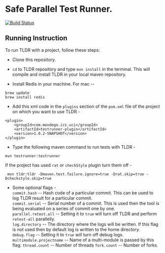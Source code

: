 Safe Parallel Test Runner.
=================================
[![Build Status](https://travis-ci.com/Mondego/TLDR.svg?token=o5WYd55iTZU8HSqiSULp&branch=master)](https://travis-ci.com/Mondego/TLDR)


Running Instruction
-------------------

To run TLDR with a project, follow these steps:

* Clone this repository.

* `cd` to TLDR repository and type `mvn install` in the terminal. This will compile and install TLDR in your local maven repository.

* Install Redis in your machine. For mac -- 
```
brew update
brew install redis
```

* Add this xml code in the `plugins` section of the `pom.xml` file of the project on which you want to use TLDR - 
```
<plugin>
    <groupId>com.mondego.ics.uci</groupId>
    <artifactId>testrunner-plugin</artifactId>
    <version>1.0.2-SNAPSHOT</version>
</plugin>
```
* Type the following maven command to run tests with TLDR - 
```
mvn testrunner:testrunner
```
If the project has used `rat` or `checkStyle` plugin turn them off - 
```
 mvn tldr:tldr -Dmaven.test.failure.ignore=true -Drat.skip=true -Dcheckstyle.skip=true
```

* Some optional flags - \
 `commit.hash` -- Hash code of a particular commit. This can be used to log TLDR result for a particular commit. \
 `commit.serial` -- Serial number of a commit. This is used then the tool is being evaluated on a series of commit one by one. \
 `parallel.retest.all` -- Setting it to `true` will turn off TLDR and perform `retest-all` parallelly. \
 `log.directory` -- The directory where the logs will be written. If this flag is not used then by default log is written to the home directory.  
 `debug.flag` -- Setting it to `true` will turn off debug logs. 
 `multimodule.projectname` -- Name of a multi-module is passed by this flag. 
 `thread.count` -- Number of threads
 `fork.count` -- Number of forks.
